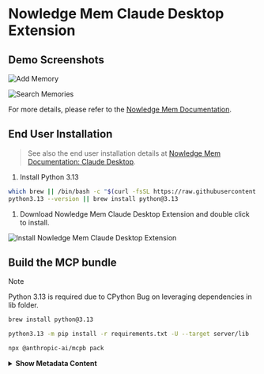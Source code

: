 # Nowledge Mem Claude Desktop Extension

## Demo Screenshots

![Add Memory](screenshots/demo2.png)

![Search Memories](screenshots/demo4.png)

For more details, please refer to the [Nowledge Mem Documentation](https://mem.nowledge.co/docs).

## End User Installation

> See also the end user installation details at [Nowledge Mem Documentation: Claude Desktop](https://mem.nowledge.co/docs/integrations#claude-desktop).

1. Install Python 3.13

```bash
which brew || /bin/bash -c "$(curl -fsSL https://raw.githubusercontent.com/Homebrew/install/HEAD/install.sh)"
python3.13 --version || brew install python@3.13
```

1. Download Nowledge Mem Claude Desktop Extension and double click to install.

![Install Nowledge Mem Claude Desktop Extension](screenshots/demo0.png)

## Build the MCP bundle

> [!NOTE]
>
> Python 3.13 is required due to CPython Bug on leveraging dependencies in lib folder.

```bash
brew install python@3.13

python3.13 -m pip install -r requirements.txt -U --target server/lib

npx @anthropic-ai/mcpb pack
```

<details>
<summary><strong>Show Metadata Content</strong></summary>

> nowledge-mem: io.github.nowledge-co/nowledge-mem

</details>

